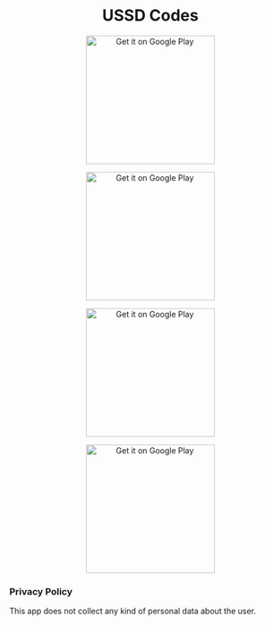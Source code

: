 <div align="center">

# USSD Codes




[<img alt='Get it on Google Play' src='https://play.google.com/intl/en_us/badges/static/images/badges/en_badge_web_generic.png' width="230">](https://play.google.com/store/apps/details?id=dev.lasheen.ussd.vodafone&pcampaignid=pcampaignidMKT-Other-global-all-co-prtnr-py-PartBadge-Mar2515-1)   


[<img alt='Get it on Google Play' src='https://play.google.com/intl/en_us/badges/static/images/badges/en_badge_web_generic.png' width="230">](https://play.google.com/store/apps/details?id=dev.lasheen.ussd.etisalat&pcampaignid=pcampaignidMKT-Other-global-all-co-prtnr-py-PartBadge-Mar2515-1) 

[<img alt='Get it on Google Play' src='https://play.google.com/intl/en_us/badges/static/images/badges/en_badge_web_generic.png' width="230">](https://play.google.com/store/apps/details?id=dev.lasheen.ussd.orange&pcampaignid=pcampaignidMKT-Other-global-all-co-prtnr-py-PartBadge-Mar2515-1) 

[<img alt='Get it on Google Play' src='https://play.google.com/intl/en_us/badges/static/images/badges/en_badge_web_generic.png' width="230">](https://play.google.com/store/apps/details?id=dev.lasheen.ussd.we&pcampaignid=pcampaignidMKT-Other-global-all-co-prtnr-py-PartBadge-Mar2515-1) 
<div align="left">

### Privacy Policy

This app does not collect any kind of personal data about the user.
